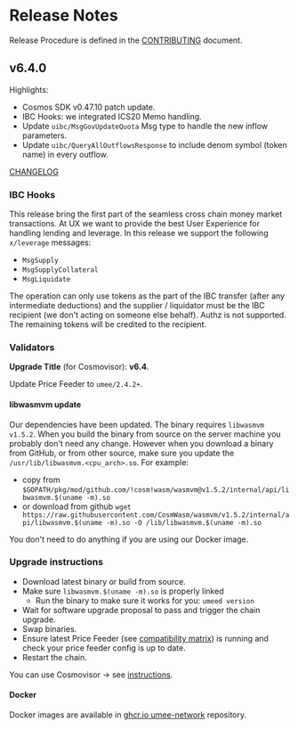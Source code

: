 <!-- markdownlint-disable MD013 -->
<!-- markdownlint-disable MD024 -->
<!-- markdownlint-disable MD040 -->

# Release Notes

Release Procedure is defined in the [CONTRIBUTING](CONTRIBUTING.md#release-procedure) document.

## v6.4.0

Highlights:

- Cosmos SDK v0.47.10 patch update.
- IBC Hooks: we integrated ICS20 Memo handling.
- Update `uibc/MsgGovUpdateQuota` Msg type to handle the new inflow parameters.
- Update `uibc/QueryAllOutflowsResponse` to include denom symbol (token name) in every outflow.

[CHANGELOG](CHANGELOG.md)

### IBC Hooks

This release bring the first part of the seamless cross chain money market transactions. At UX we want to provide the best User Experience for handling lending and leverage. In this release we support the following `x/leverage` messages:

- `MsgSupply`
- `MsgSupplyCollateral`
- `MsgLiquidate`

The operation can only use tokens as the part of the IBC transfer (after any intermediate deductions) and the supplier / liquidator must be the IBC recipient (we don't acting on someone else behalf). Authz is not supported. The remaining tokens will be credited to the recipient.

### Validators

**Upgrade Title** (for Cosmovisor): **v6.4**.

Update Price Feeder to `umee/2.4.2+`.

#### libwasmvm update

Our dependencies have been updated. The binary requires `libwasmvm v1.5.2`. When you build the binary from source on the server machine you probably don't need any change. However when you download a binary from GitHub, or from other source, make sure you update the `/usr/lib/libwasmvm.<cpu_arch>.so`. For example:

- copy from `$GOPATH/pkg/mod/github.com/!cosm!wasm/wasmvm@v1.5.2/internal/api/libwasmvm.$(uname -m).so`
- or download from github `wget https://raw.githubusercontent.com/CosmWasm/wasmvm/v1.5.2/internal/api/libwasmvm.$(uname -m).so -O /lib/libwasmvm.$(uname -m).so`

You don't need to do anything if you are using our Docker image.

### Upgrade instructions

- Download latest binary or build from source.
- Make sure `libwasmvm.$(uname -m).so` is properly linked
  - Run the binary to make sure it works for you: `umeed version`
- Wait for software upgrade proposal to pass and trigger the chain upgrade.
- Swap binaries.
- Ensure latest Price Feeder (see [compatibility matrix](https://github.com/umee-network/umee/#release-compatibility-matrix)) is running and check your price feeder config is up to date.
- Restart the chain.

You can use Cosmovisor → see [instructions](https://github.com/umee-network/umee/#cosmovisor).

#### Docker

Docker images are available in [ghcr.io umee-network](https://github.com/umee-network/umee/pkgs/container/umeed) repository.
